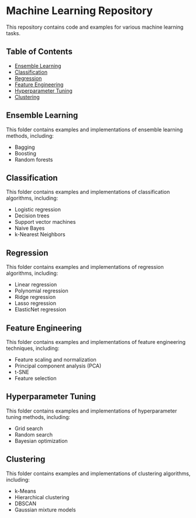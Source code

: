 # Machine Learning Repository

This repository contains code and examples for various machine learning tasks.

## Table of Contents

- [Ensemble Learning](#ensemble-learning)
- [Classification](#classification)
- [Regression](#regression)
- [Feature Engineering](#feature-engineering)
- [Hyperparameter Tuning](#hyperparameter-tuning)
- [Clustering](#clustering)

## Ensemble Learning

This folder contains examples and implementations of ensemble learning methods, including:

- Bagging
- Boosting
- Random forests

## Classification

This folder contains examples and implementations of classification algorithms, including:

- Logistic regression
- Decision trees
- Support vector machines
- Naive Bayes
- k-Nearest Neighbors

## Regression

This folder contains examples and implementations of regression algorithms, including:

- Linear regression
- Polynomial regression
- Ridge regression
- Lasso regression
- ElasticNet regression

## Feature Engineering

This folder contains examples and implementations of feature engineering techniques, including:

- Feature scaling and normalization
- Principal component analysis (PCA)
- t-SNE
- Feature selection

## Hyperparameter Tuning

This folder contains examples and implementations of hyperparameter tuning methods, including:

- Grid search
- Random search
- Bayesian optimization

## Clustering

This folder contains examples and implementations of clustering algorithms, including:

- k-Means
- Hierarchical clustering
- DBSCAN
- Gaussian mixture models
